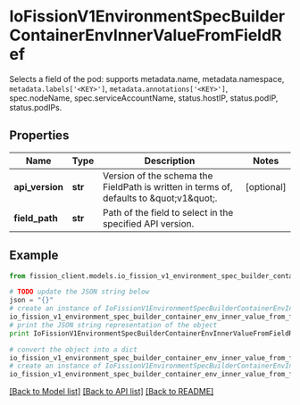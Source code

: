 # IoFissionV1EnvironmentSpecBuilderContainerEnvInnerValueFromFieldRef

Selects a field of the pod: supports metadata.name, metadata.namespace, `metadata.labels['<KEY>']`, `metadata.annotations['<KEY>']`, spec.nodeName, spec.serviceAccountName, status.hostIP, status.podIP, status.podIPs.

## Properties

Name | Type | Description | Notes
------------ | ------------- | ------------- | -------------
**api_version** | **str** | Version of the schema the FieldPath is written in terms of, defaults to \&quot;v1\&quot;. | [optional] 
**field_path** | **str** | Path of the field to select in the specified API version. | 

## Example

```python
from fission_client.models.io_fission_v1_environment_spec_builder_container_env_inner_value_from_field_ref import IoFissionV1EnvironmentSpecBuilderContainerEnvInnerValueFromFieldRef

# TODO update the JSON string below
json = "{}"
# create an instance of IoFissionV1EnvironmentSpecBuilderContainerEnvInnerValueFromFieldRef from a JSON string
io_fission_v1_environment_spec_builder_container_env_inner_value_from_field_ref_instance = IoFissionV1EnvironmentSpecBuilderContainerEnvInnerValueFromFieldRef.from_json(json)
# print the JSON string representation of the object
print IoFissionV1EnvironmentSpecBuilderContainerEnvInnerValueFromFieldRef.to_json()

# convert the object into a dict
io_fission_v1_environment_spec_builder_container_env_inner_value_from_field_ref_dict = io_fission_v1_environment_spec_builder_container_env_inner_value_from_field_ref_instance.to_dict()
# create an instance of IoFissionV1EnvironmentSpecBuilderContainerEnvInnerValueFromFieldRef from a dict
io_fission_v1_environment_spec_builder_container_env_inner_value_from_field_ref_form_dict = io_fission_v1_environment_spec_builder_container_env_inner_value_from_field_ref.from_dict(io_fission_v1_environment_spec_builder_container_env_inner_value_from_field_ref_dict)
```
[[Back to Model list]](../README.md#documentation-for-models) [[Back to API list]](../README.md#documentation-for-api-endpoints) [[Back to README]](../README.md)


